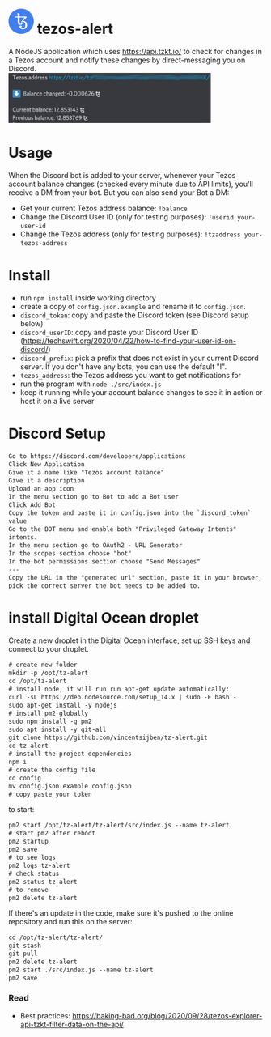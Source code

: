 # <img src="assets/tezos.png" alt="Tezos icon" width="50"> tezos-alert 

A NodeJS application which uses https://api.tzkt.io/ to check for changes in a Tezos account and notify these changes by direct-messaging you on Discord.<br>
<img src="assets/screenshot.png" alt="screenshot from Discord bot message" width="400">

# Usage
When the Discord bot is added to your server, whenever your Tezos account balance changes (checked every minute due to API limits), you'll receive a DM from your bot.
But you can also send your Bot a DM:
* Get your current Tezos address balance: `!balance`
* Change the Discord User ID (only for testing purposes): `!userid your-user-id`
* Change the Tezos address (only for testing purposes): `!tzaddress your-tezos-address`

# Install
* run `npm install` inside working directory
* create a copy of `config.json.example` and rename it to `config.json`.
* `discord_token`: copy and paste the Discord token (see Discord setup below)
* `discord_userID`: copy and paste your Discord User ID (https://techswift.org/2020/04/22/how-to-find-your-user-id-on-discord/)
* `discord_prefix`: pick a prefix that does not exist in your current Discord server. If you don't have any bots, you can use the default "!".
* `tezos_address`: the Tezos address you want to get notifications for
* run the program with `node ./src/index.js` 
* keep it running while your account balance changes to see it in action or host it on a live server

# Discord Setup
```
Go to https://discord.com/developers/applications
Click New Application
Give it a name like "Tezos account balance"
Give it a description
Upload an app icon
In the menu section go to Bot to add a Bot user
Click Add Bot
Copy the token and paste it in config.json into the `discord_token` value
Go to the BOT menu and enable both "Privileged Gateway Intents" intents.
In the menu section go to OAuth2 - URL Generator
In the scopes section choose "bot"
In the bot permissions section choose "Send Messages"
---
Copy the URL in the "generated url" section, paste it in your browser, pick the correct server the bot needs to be added to.
```

# install Digital Ocean droplet
Create a new droplet in the Digital Ocean interface, set up SSH keys and connect to your droplet.
```
# create new folder
mkdir -p /opt/tz-alert
cd /opt/tz-alert
# install node, it will run run apt-get update automatically:
curl -sL https://deb.nodesource.com/setup_14.x | sudo -E bash -
sudo apt-get install -y nodejs
# install pm2 globally
sudo npm install -g pm2
sudo apt install -y git-all
git clone https://github.com/vincentsijben/tz-alert.git
cd tz-alert
# install the project dependencies
npm i
# create the config file
cd config
mv config.json.example config.json
# copy paste your token
```
to start:
```
pm2 start /opt/tz-alert/tz-alert/src/index.js --name tz-alert
# start pm2 after reboot
pm2 startup
pm2 save
# to see logs
pm2 logs tz-alert
# check status
pm2 status tz-alert
# to remove
pm2 delete tz-alert
```
If there's an update in the code, make sure it's pushed to the online repository and run this on the server:
```
cd /opt/tz-alert/tz-alert/
git stash
git pull
pm2 delete tz-alert
pm2 start ./src/index.js --name tz-alert
pm2 save
```


### Read
* Best practices: https://baking-bad.org/blog/2020/09/28/tezos-explorer-api-tzkt-filter-data-on-the-api/
